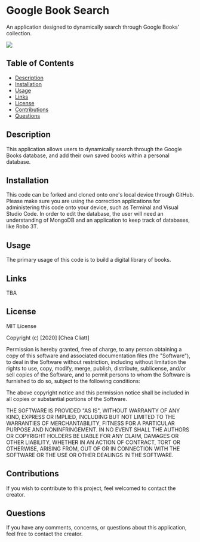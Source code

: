# Google Book Search
An application designed to dynamically search through Google Books' collection.

<img src="https://img.shields.io/badge/license-${data.license}-red"/>

## Table of Contents
* [Description](#description)
* [Installation](#installation)
* [Usage](#usage)
* [Links](#links)
* [License](#license) 
* [Contributions](#contributions)
* [Questions](#questions)  

## Description
This application allows users to dynamically search through the Google Books database, and add their own saved books within a personal database.

## Installation

This code can be forked and cloned onto one's local device through GitHub. Please make sure you are using the correction applications for administering this code onto your device, such as Terminal and Visual Studio Code. In order to edit the database, the user will need an understanding of MongoDB and an application to keep track of databases, like Robo 3T.

## Usage

The primary usage of this code is to build a digital library of books.

## Links
TBA


## License

MIT License

Copyright (c) [2020] [Chea Cliatt]

Permission is hereby granted, free of charge, to any person obtaining a copy
of this software and associated documentation files (the "Software"), to deal
in the Software without restriction, including without limitation the rights
to use, copy, modify, merge, publish, distribute, sublicense, and/or sell
copies of the Software, and to permit persons to whom the Software is
furnished to do so, subject to the following conditions:

The above copyright notice and this permission notice shall be included in all
copies or substantial portions of the Software.

THE SOFTWARE IS PROVIDED "AS IS", WITHOUT WARRANTY OF ANY KIND, EXPRESS OR
IMPLIED, INCLUDING BUT NOT LIMITED TO THE WARRANTIES OF MERCHANTABILITY,
FITNESS FOR A PARTICULAR PURPOSE AND NONINFRINGEMENT. IN NO EVENT SHALL THE
AUTHORS OR COPYRIGHT HOLDERS BE LIABLE FOR ANY CLAIM, DAMAGES OR OTHER
LIABILITY, WHETHER IN AN ACTION OF CONTRACT, TORT OR OTHERWISE, ARISING FROM,
OUT OF OR IN CONNECTION WITH THE SOFTWARE OR THE USE OR OTHER DEALINGS IN THE
SOFTWARE.

## Contributions
If you wish to contribute to this project, feel welcomed to contact the creator.

## Questions
If you have any comments, concerns, or questions about this application, feel free to contact the creator.
